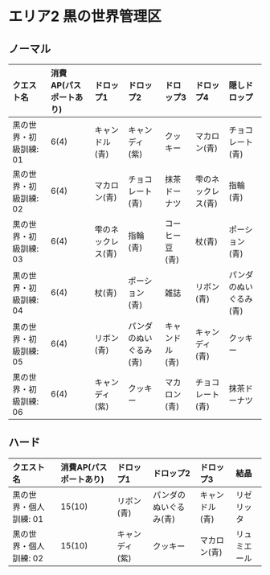 # エリア2 黒の世界管理区

## ノーマル

|クエスト名|消費AP(パスポートあり)|ドロップ1|ドロップ2|ドロップ3|ドロップ4|隠しドロップ|
|:--|:--|:--|:--|:--|:--|:--|
|黒の世界・初級訓練: 01|6(4)|キャンドル(青)|キャンディ(紫)|クッキー|マカロン(青)|チョコレート(青)|
|黒の世界・初級訓練: 02|6(4)|マカロン(青)|チョコレート(青)|抹茶ドーナツ|雫のネックレス(青)|指輪(青)|
|黒の世界・初級訓練: 03|6(4)|雫のネックレス(青)|指輪(青)|コーヒー豆(青)|杖(青)|ポーション(青)|
|黒の世界・初級訓練: 04|6(4)|杖(青)|ポーション(青)|雑誌|リボン(青)|パンダのぬいぐるみ(青)|
|黒の世界・初級訓練: 05|6(4)|リボン(青)|パンダのぬいぐるみ(青)|キャンドル(青)|キャンディ(青)|クッキー|
|黒の世界・初級訓練: 06|6(4)|キャンディ(紫)|クッキー|マカロン(青)|チョコレート(青)|抹茶ドーナツ|

## ハード

|クエスト名|消費AP(パスポートあり)|ドロップ1|ドロップ2|ドロップ3|結晶|
|:--|:--|:--|:--|:--|:--|
|黒の世界・個人訓練: 01|15(10)|リボン(青)|パンダのぬいぐるみ(青)|キャンドル(青)|リゼリッタ|
|黒の世界・個人訓練: 02|15(10)|キャンディ(紫)|クッキー|マカロン(青)|リュミエール|
